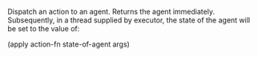   Dispatch an action to an agent. Returns the agent immediately.
  Subsequently, in a thread supplied by executor, the state of the agent
  will be set to the value of:

  (apply action-fn state-of-agent args)